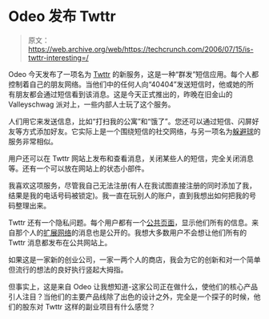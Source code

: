 # Odeo 发布 Twttr

> 原文：<https://web.archive.org/web/https://techcrunch.com/2006/07/15/is-twttr-interesting=/>

 [](https://web.archive.org/web/20210211020944/http://www.crunchbase.com/company/twitter) Odeo 今天发布了一项名为 [Twttr](https://web.archive.org/web/20210211020944/http://www.crunchbase.com/company/twitter) 的新服务，这是一种“群发”短信应用。每个人都控制着自己的朋友网络。当他们中的任何人向“40404”发送短信时，他或她的所有朋友都会通过短信看到该消息。这是今天正式推出的，昨晚在旧金山的 Valleyschwag 派对上，一些内部人士玩了这个服务。

人们用它来发送信息，比如“打扫我的公寓”和“饿了”。您还可以通过短信、闪屏好友等方式添加好友。它实际上是一个围绕短信的社交网络，与另一项名为[躲避球](https://web.archive.org/web/20210211020944/http://www.dodgeball.com/)的服务非常相似。

用户还可以在 Twttr 网站上发布和查看消息，关闭某些人的短信，完全关闭消息等。还有一个可以放在网站上的状态小部件。

我喜欢这项服务，尽管我自己无法注册(有人在我试图直接注册的同时添加了我，结果是我的电话号码被锁定)。我一直在玩别人的账户，直到我想出如何把我的号码整理出来。

Twttr 还有一个隐私问题。每个用户都有一个[公共页面](https://web.archive.org/web/20210211020944/http://twttr.com/jack)，显示他们所有的信息。来自那个人的[扩展网络](https://web.archive.org/web/20210211020944/http://twttr.com/jack?with_friends=1)的消息也是公开的。我想大多数用户不会想让他们所有的 Twttr 消息都发布在公共网站上。

如果这是一家新的创业公司，一家一两个人的商店，我会为它的创新和对一个简单但流行的想法的良好执行竖起大拇指。

但事实上，这是来自 Odeo 让我想知道-这家公司正在做什么，使他们的核心产品引人注目？当他们的主要产品线除了出色的设计之外，完全是一个探子的时候，他们的股东对 Twttr 这样的副业项目有什么感觉？